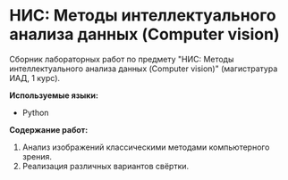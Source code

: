 # НИС: Методы интеллектуального анализа данных (Computer vision)
Сборник лабораторных работ по предмету "НИС: Методы интеллектуального анализа данных (Computer vision)" (магистратура ИАД, 1 курс).

**Используемые языки:**
* Python

**Содержание работ:**
1) Анализ изображений классическими методами компьютерного зрения.
2) Реализация различных вариантов свёртки.